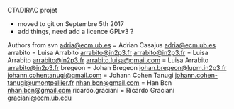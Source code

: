 CTADIRAC projet
* moved to git on Septembre 5th 2017
* add things, need add a licence GPLv3 ?

Authors from svn
adria@ecm.ub.es = Adrian Casajus <adria@ecm.ub.es>
arrabito = Luisa Arrabito <arrabito@in2p3.fr>
arrabito@in2p3.fr = Luisa Arrabito <arrabito@in2p3.fr>
arrabito.luisa@gmail.com = Luisa Arrabito <arrabito@in2p3.fr>
bregeon = Johan Bregeon <johan.bregeon@lupm.in2p3.fr>
johann.cohentanugi@gmail.com = Johann Cohen Tanugi <johann.cohen-tanugi@umontpellier.fr>
nhan.bcn@gmail.com = Han Bcn <nhan.bcn@gmail.com>
ricardo.graciani = Ricardo Graciani <graciani@ecm.ub.edu>

